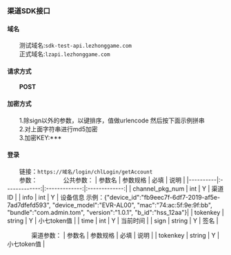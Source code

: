 ### 渠道SDK接口

#### 域名
&emsp;&emsp;测试域名:`sdk-test-api.lezhonggame.com` <br/>
&emsp;&emsp;正式域名:`lzapi.lezhonggame.com`

#### 请求方式
&emsp;&emsp;**POST**

#### 加密方式
&emsp;&emsp;1.除sign以外的参数，以键排序，值做urlencode 然后按下面示例拼串 <br/>
&emsp;&emsp;2.对上面字符串进行md5加密 <br/>
&emsp;&emsp;3.加密KEY:***<br/>

#### 登录
&emsp;&emsp;链接：`https://域名/login/chlLogin/getAccount` <br/>
&emsp;&emsp;参数：
&emsp;&emsp;&emsp;&emsp;公共参数：
 | 参数名   |      参数规格      | 必填   |      说明      |
 |----------|:-------------:|:-------------:|:-------------:|
 | channel_pkg_num |  int |  Y |  渠道ID |
 | info |  int |  Y |  设备信息 示例：{"device_id":"fb9eec7f-6df7-2019-af5e-7ad7dfefd593", "device_model":"EVR-AL00", "mac":"74:ac:5f:9e:9f:bb", "bundle":"com.admin.tom", "version":"1.0.1", "b_id":"hss_12aa"}|
 | tokenkey |  string |  Y |  小七token值 |
 | time |  int |  Y |  当前时间 |
 | sign |  string |  Y |  签名 |
 
&emsp;&emsp;&emsp;&emsp;渠道参数： 
 | 参数名   |      参数规格      | 必填   |      说明      |
 | tokenkey |  string |  Y |  小七token值 |

 
